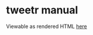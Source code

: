 # tweetr manual
Viewable as rendered HTML [here](https://cdn.rawgit.com/nabijaczleweli/tweetr/man/tweetr.1.html)
